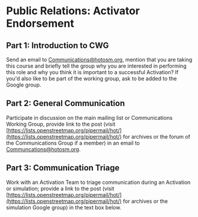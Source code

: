 # Public Relations: Activator Endorsement

## Part 1: Introduction to CWG

Send an email to Communications@hotosm.org, mention that you are taking this course and briefly tell the group why you are interested in performing this role and why you think it is important to a successful Activation? If you'd also like to be part of the working group, ask to be added to the Google group.

## Part 2: General Communication

Participate in discussion on the main mailing list or Communications Working Group, provide link to the post \(visit [https://lists.openstreetmap.org/pipermail/hot/](https://lists.openstreetmap.org/pipermail/hot/) for archives or the forum of the Communications Group if a member\) in an email to Communcations@hotosm.org.

## Part 3: Communication Triage

Work with an Activation Team to triage communication during an Activation or simulation; provide a link to the post \(visit [https://lists.openstreetmap.org/pipermail/hot/](https://lists.openstreetmap.org/pipermail/hot/) for archives or the simulation Google group\) in the text box below.

